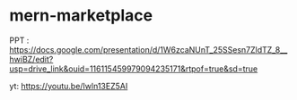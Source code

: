 # mern-marketplace

PPT : https://docs.google.com/presentation/d/1W6zcaNUnT_25SSesn7ZldTZ_8__hwiBZ/edit?usp=drive_link&ouid=116115459979094235171&rtpof=true&sd=true

yt: https://youtu.be/Iwln13EZ5AI
